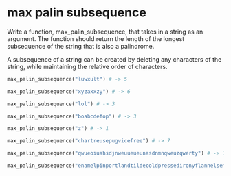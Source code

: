 # max palin subsequence

Write a function, max_palin_subsequence, that takes in a string as an argument. The function should return the length of the longest subsequence of the string that is also a palindrome.

A subsequence of a string can be created by deleting any characters of the string, while maintaining the relative order of characters.

```python
max_palin_subsequence("luwxult") # -> 5
```

```python
max_palin_subsequence("xyzaxxzy") # -> 6
```

```python
max_palin_subsequence("lol") # -> 3
```

```python
max_palin_subsequence("boabcdefop") # -> 3
```

```python
max_palin_subsequence("z") # -> 1
```

```python
max_palin_subsequence("chartreusepugvicefree") # -> 7
```

```python
max_palin_subsequence("qwueoiuahsdjnweuueueunasdnmnqweuzqwerty") # -> 15
```

```python
max_palin_subsequence("enamelpinportlandtildecoldpressedironyflannelsemioticsedisonbulbfashionaxe") # -> 31
```